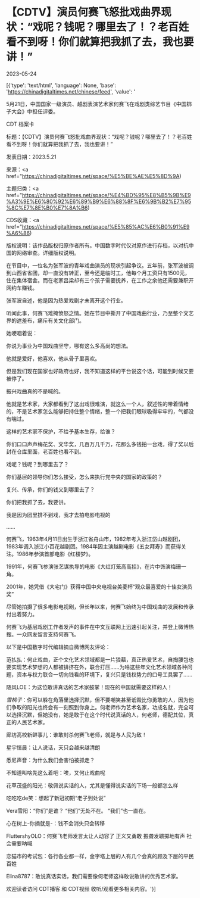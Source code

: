 # 【CDTV】演员何赛飞怒批戏曲界现状：“戏呢？钱呢？哪里去了！？老百姓看不到呀！你们就算把我抓了去，我也要讲！”

2023-05-24

[{'type': 'text/html', 'language': None, 'base': 'https://chinadigitaltimes.net/chinese/feed', 'value': '

5月21日，中国国家一级演员、越剧表演艺术家何赛飞在戏剧类综艺节目《中国梆子大会》中担任评委。



CDT 档案卡

标题：【CDTV】演员何赛飞怒批戏曲界现状：“戏呢？钱呢？哪里去了！？老百姓看不到呀！你们就算把我抓了去，我也要讲！”

发表日期：2023.5.21

来源：<a href="https://chinadigitaltimes.net/space/%E5%BE%AE%E5%8D%9A)

主题归类：<a href="https://chinadigitaltimes.net/space/%E4%BD%95%E8%B5%9B%E9%A3%9E%E6%80%92%E6%89%B9%E6%88%8F%E6%9B%B2%E7%95%8C%E7%8E%B0%E7%8A%B6)

CDS收藏：<a href="https://chinadigitaltimes.net/space/%E5%85%AC%E6%B0%91%E9%A6%86)

版权说明：该作品版权归原作者所有。中国数字时代仅对原作进行存档，以对抗中国的网络审查。详细版权说明。





在节目中，一位名为张军波的青年戏曲演员的现状引起争议。五年前，张军波被调到山西省省团，却一直没有转正，至今还是临时工，他每个月工资只有1500元，住在集体宿舍。而在老家吕梁却有三个孩子需要抚养，在工作之余他还需要兼职开网约车赚钱。

张军波自述，他是因为热爱戏剧才未离开这个行业。

听闻此事，何赛飞难掩愤怒之情。她在节目中撕开了中国戏曲行业，乃至整个文艺界的遮羞布，痛斥有关文化部门。

她哽咽着说：



你说为事业为中国戏曲坚守，哪有这么多高尚的想法。

他就是爱好，他喜欢，他从骨子里喜欢。

但是我们现在国家也好政府也好，我不知道这样的平台说这个话，可能到时候又要被停了。

振兴戏曲真的不是喊的。

他就是艺术家，大家都看到了这出戏很难演，就这么一个人，叙述性的带着情绪的，不是艺术家怎么能够把持住整个情绪，整一个把我们眼球吸得牢牢的，气都没有喘过。

这样的艺术家不保护，不给予基本生存，给谁？

你们口口声声梅花奖、文华奖，几百万几千万，花那么多钱拍一台戏，得了奖以后封在仓库里面，老百姓也看不到。

戏呢？钱呢？到哪里去了？

你们基层的领导你们怎么接受，怎么来执行党中央的国家的政策的？

复兴、传承，你们的钱又到哪里去了？

你们把我抓了去，我要讲。

我是因为团里排不到戏，我才去拍电影电视的

&#8230;&#8230;



何赛飞，1963年4月11日出生于浙江省舟山市，1982年考入浙江岱山越剧团，1983年调入浙江小百花越剧团。1984年因主演越剧电影《五女拜寿》而获得关注。1986年参演首部电影《红楼梦》。

1991年，何赛飞参演张艺谋执导的电影《大红灯笼高高挂》，在片中饰演梅珊一角。

2001年，她凭借《大宅门》获得中国中央电视台美菱杯“观众最喜爱的十佳女演员奖” 

尽管她拍摄了很多电影电视剧，但长年以来，何赛飞始终为中国戏曲的发展和传承付出着努力。

何赛飞为基层戏剧工作者发声的事件在中文互联网上迅速引起关注，并登上微博热搜。一众网友留言支持何赛飞。

以下是中国数字时代编辑摘自微博网友评论：



范払払：何止戏曲，正个文化艺术领域都是一片狼藉，真正热爱艺术，自掏腰包也要实现艺术梦想的人都被排挤在外，联合打压……为啥这些年文化艺术领域各种问题，资本与权力联合一切向钱看的环境下，复兴只是钱权势力的口号工具罢了……

随风LOE：为这位敢讲真话的艺术家鼓掌！现在的中国就需要这样的人！

_雪桃子_：你可以躲在角落里选择沉默，但不要嘲笑甚至诋毁比你勇敢的人，因为他们争取的阳光也终会有一刻照到你身上。何老师作为艺术名家，功成名就，完全可以选择沉默，但她没有，她是敢于在这个时代说真话的人，何老师，德配其位，真正的人民艺术家。

廊坊高校新鲜事儿：谁敢封杀何赛飞老师，就是与人民为敌！

星宇恒晨：让人说话，天只会越来越清朗

悉尼声音：为什么我们会害怕被抓走？

不知道叫啥先这么着吧：唉，又何止戏曲呢

花草茂盛的阳光：敬佩说实话的人，尤其是懂得说实话的下场一般都怎么样

吃吃吃de笑：想起了新冠初期“老子到处说”

Vera雪阳：“你们”是谁？ “他们”无处不在。 “我们”也一直在。

心在树上-你摘就是-：钱不会消失只会转移

FluttershyOLO：何赛飞老师发言太让人动容了 正义又勇敢 振聋发聩掷地有声 社会需要呐喊

恋猫市的考试包：各行各业都一样，金字塔上层的人有几个会真的顾及下层的平民百姓

Elina8787：敢说真话实话，我们需要像何老师这样敢说敢讲的优秀艺术家。



欢迎读者访问 CDT播客 和 CDT视频 收听/观看更多相关内容。'}]